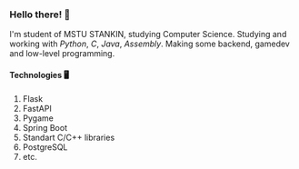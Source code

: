 ### Hello there! 👋

I'm student of MSTU STANKIN, studying Computer Science.
Studying and working with *Python*, *C*, *Java*, *Assembly*.
Making some backend, gamedev and low-level programming.

#### Technologies 🖥

1. Flask
2. FastAPI
2. Pygame
3. Spring Boot
4. Standart C/C++ libraries
5. PostgreSQL
6. etc.
<!--
**SiropTime/SiropTime** is a ✨ _special_ ✨ repository because its `README.md` (this file) appears on your GitHub profile.

Here are some ideas to get you started:

- 🔭 I’m currently working on mvlip, yandex-backend-school
- 🌱 I’m currently learning ...
- 👯 I’m looking to collaborate on ...
- 🤔 I’m looking for help with ...
- 💬 Ask me about ...
- 📫 How to reach me: ...
- 😄 Pronouns: ...
- ⚡ Fun fact: ...
-->
